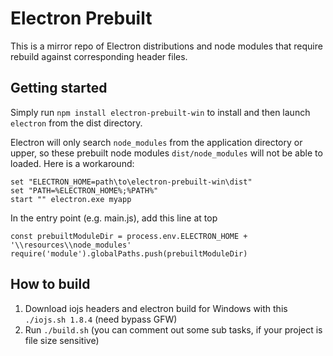# Electron Prebuilt

This is a mirror repo of Electron distributions and node modules that 
require rebuild against corresponding header files. 

<!--
## How to build zeromq.js

 * Be sure you have [Visual C++ Build Tools](http://go.microsoft.com/fwlink/?LinkId=691126) using the *Default Install* option installed.
 * Add an environment variable `GYP_MSVS_VERSION` is set to `2015`.
 * Download the latest Electron Windows x64 build into `vendors\electron`
 * Manually download corresponding iojs headers and put them into a local HTTP server or modify build.sh (at line 10)
 * Run `./build.sh`

After the build is successful, you can launch `vendors\electron\electron.exe test` to test.
-->

## Getting started

Simply run `npm install electron-prebuilt-win` to install and then launch `electron` from the dist 
directory.

Electron will only search `node_modules` from the application directory or upper, so these prebuilt
node modules `dist/node_modules` will not be able to loaded. Here is a workaround:
```
set "ELECTRON_HOME=path\to\electron-prebuilt-win\dist"
set "PATH=%ELECTRON_HOME%;%PATH%"
start "" electron.exe myapp
```
In the entry point (e.g. main.js), add this line at top
```
const prebuiltModuleDir = process.env.ELECTRON_HOME + '\\resources\\node_modules'
require('module').globalPaths.push(prebuiltModuleDir)
```

## How to build

 1. Download iojs headers and electron build for Windows with this `./iojs.sh 1.8.4` (need bypass GFW)
 2. Run `./build.sh` (you can comment out some sub tasks, if your project is file size sensitive)
